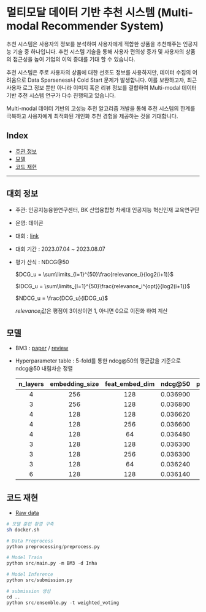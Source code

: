 # 멀티모달 데이터 기반 추천 시스템 (Multi-modal Recommender System)

추천 시스템은 사용자의 정보를 분석하여 사용자에게 적합한 상품을 추천해주는 인공지능 기술 중 하나입니다. 추천 시스템 기술을 통해 사용자 편의성 증가 및 사용자의 상품의 접근성을 높여 기업의 이익 증대를 기대 할 수 있습니다.

추천 시스템은 주로 사용자의 상품에 대한 선호도 정보를 사용하지만, 데이터 수집의 어려움으로 Data Sparseness나 Cold Start 문제가 발생합니다. 이를 보완하고자, 최근 사용자 로그 정보 뿐만 아니라 이미지 혹은 리뷰 정보를 결합하여 Multi-modal 데이터 기반 추천 시스템 연구가 다수 진행되고 있습니다.

Multi-modal 데이터 기반의 고성능 추천 알고리즘 개발을 통해 추천 시스템의 한계를 극복하고 사용자에게 최적화된 개인화 추천 경험을 제공하는 것을 기대합니다.

## Index
* [주관 정보](#대회-정보)
* [모델](#모델)
* [코드 재현](#코드-재현)
***

## 대회 정보

- 주관: 인공지능융한연구센터, BK 산업융합형 차세대 인공지능 혁신인재 교육연구단
- 운영: 데이콘
- 대회 : [link](https://dacon.io/competitions/official/236113/overview/description)
- 대회 기간 : 2023.07.04 ~ 2023.08.07
- 평가 산식 : NDCG@50
    
    $DCG_u = \sum\limits_{l=1}^{50}\frac{relevance_i}{log2(i+1)}$

    $IDCG_u = \sum\limits_{l=1}^{50}\frac{relevance_i^{opt}}{log2(i+1)}$

    $NDCG_u = \frac{DCG_u}{IDCG_u}$

    $relevance_i$값은 평점이 3이상이면 1, 아니면 0으로 이진화 하여 계산

## 모델
- BM3 : [paper](https://arxiv.org/pdf/2207.05969.pdf) / [review]()

- Hyperparameter table : 5-fold를 통한 ndcg@50의 평균값을 기준으로 ndcg@50 내림차순 정렬

    | n_layers | embedding_size | feat_embed_dim | ndcg@50  | precision@50 | recall@50 | map@50   |
    | :---: | :---: | :---: | :---: | :---: | :---: | :---: |
    |        4 |  256           |  128           | 0.036900 |     0.002700 |  0.093460 | 0.019720 |
    |        3 |  256           |  128           | 0.036800 |     0.002680 |  0.092940 | 0.019720 |
    |        4 |  128           |  128           | 0.036620 |     0.002740 |  0.094680 | 0.019100 |
    |        4 |  128           |  256           | 0.036600 |     0.002760 |  0.095020 | 0.019020 |
    |        4 |  128           |  64            | 0.036480 |     0.002740 |  0.094560 | 0.018980 |
    |        3 |  128           |  128           | 0.036300 |     0.002700 |  0.093700 | 0.018980 |
    |        3 |  128           |  256           | 0.036300 |     0.002700 |  0.093660 | 0.019000 |
    |        3 |  128           |  64            | 0.036240 |     0.002700 |  0.093280 | 0.019020 |
    |        6 |  128           |  128           | 0.036140 |     0.002740 |  0.094720 | 0.018580 |


## 코드 재현

- [Raw data](data)

~~~ sh
# 모델 훈련 환경 구축
sh docker.sh
~~~

~~~python
# Data Preprocess
python preprocessing/preprocess.py

# Model Train
python src/main.py -m BM3 -d Inha

# Model Inference
python src/submission.py    

# submission 생성
cd ..
python src/ensemble.py -t weighted_voting
~~~
